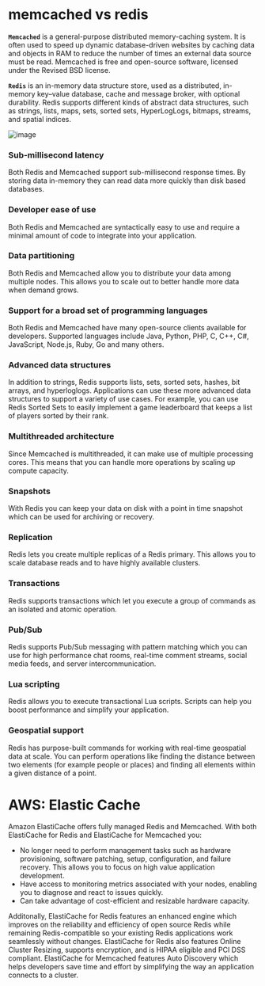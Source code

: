 # memcached vs redis
**`Memcached`** is a general-purpose distributed memory-caching system. It is often used to speed up dynamic database-driven websites by caching data and objects in RAM to reduce the number of times an external data source must be read. Memcached is free and open-source software, licensed under the Revised BSD license.

**`Redis`** is an in-memory data structure store, used as a distributed, in-memory key–value database, cache and message broker, with optional durability. Redis supports different kinds of abstract data structures, such as strings, lists, maps, sets, sorted sets, HyperLogLogs, bitmaps, streams, and spatial indices.

![image](https://user-images.githubusercontent.com/16676447/168017593-8ccb9946-47d1-4673-ba39-3e8027702693.png)


### Sub-millisecond latency
Both Redis and Memcached support sub-millisecond response times. By storing data in-memory they can read data more quickly than disk based databases.

### Developer ease of use
Both Redis and Memcached are syntactically easy to use and require a minimal amount of code to integrate into your application.

### Data partitioning
Both Redis and Memcached allow you to distribute your data among multiple nodes. This allows you to scale out to better handle more data when demand grows.

### Support for a broad set of programming languages
Both Redis and Memcached have many open-source clients available for developers. Supported languages include Java, Python, PHP, C, C++, C#, JavaScript, Node.js, Ruby, Go and many others.

### Advanced data structures
In addition to strings, Redis supports lists, sets, sorted sets, hashes, bit arrays, and hyperloglogs. Applications can use these more advanced data structures to support a variety of use cases. For example, you can use Redis Sorted Sets to easily implement a game leaderboard that keeps a list of players sorted by their rank.

### Multithreaded architecture
Since Memcached is multithreaded, it can make use of multiple processing cores. This means that you can handle more operations by scaling up compute capacity.

### Snapshots
With Redis you can keep your data on disk with a point in time snapshot which can be used for archiving or recovery.

### Replication
Redis lets you create multiple replicas of a Redis primary. This allows you to scale database reads and to have highly available clusters.

### Transactions
Redis supports transactions which let you execute a group of commands as an isolated and atomic operation.

### Pub/Sub
Redis supports Pub/Sub messaging with pattern matching which you can use for high performance chat rooms, real-time comment streams, social media feeds, and server intercommunication.

### Lua scripting
Redis allows you to execute transactional Lua scripts. Scripts can help you boost performance and simplify your application.

### Geospatial support
Redis has purpose-built commands for working with real-time geospatial data at scale. You can perform operations like finding the distance between two elements (for example people or places) and finding all elements within a given distance of a point.

# AWS: Elastic Cache
Amazon ElastiCache offers fully managed Redis and Memcached. With both ElastiCache for Redis and ElastiCache for Memcached you:
-	No longer need to perform management tasks such as hardware provisioning, software patching, setup, configuration, and failure recovery. This allows you to focus on high value application development.
-	Have access to monitoring metrics associated with your nodes, enabling you to diagnose and react to issues quickly.
-	Can take advantage of cost-efficient and resizable hardware capacity.

Additonally, ElastiCache for Redis features an enhanced engine which improves on the reliability and efficiency of open source Redis while remaining Redis-compatible so your existing Redis applications work seamlessly without changes. ElastiCache for Redis also features Online Cluster Resizing, supports encryption, and is HIPAA eligible and PCI DSS compliant.
ElastiCache for Memcached features Auto Discovery which helps developers save time and effort by simplifying the way an application connects to a cluster.
